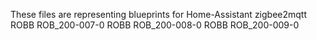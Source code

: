These files are representing blueprints for Home-Assistant zigbee2mqtt
ROBB ROB_200-007-0
ROBB ROB_200-008-0
ROBB ROB_200-009-0
